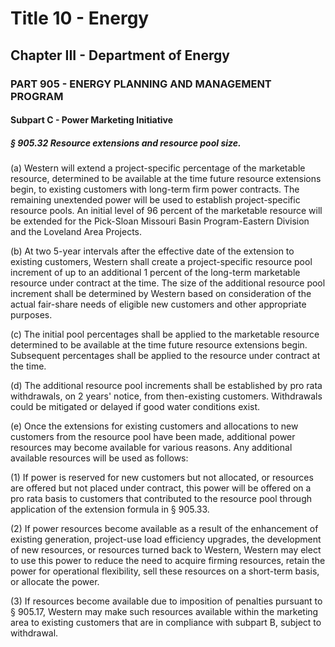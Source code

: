 
# Title 10 - Energy
## Chapter III - Department of Energy
### PART 905 - ENERGY PLANNING AND MANAGEMENT PROGRAM
#### Subpart C - Power Marketing Initiative
##### § 905.32 Resource extensions and resource pool size.

(a) Western will extend a project-specific percentage of the marketable resource, determined to be available at the time future resource extensions begin, to existing customers with long-term firm power contracts. The remaining unextended power will be used to establish project-specific resource pools. An initial level of 96 percent of the marketable resource will be extended for the Pick-Sloan Missouri Basin Program-Eastern Division and the Loveland Area Projects.

(b) At two 5-year intervals after the effective date of the extension to existing customers, Western shall create a project-specific resource pool increment of up to an additional 1 percent of the long-term marketable resource under contract at the time. The size of the additional resource pool increment shall be determined by Western based on consideration of the actual fair-share needs of eligible new customers and other appropriate purposes.

(c) The initial pool percentages shall be applied to the marketable resource determined to be available at the time future resource extensions begin. Subsequent percentages shall be applied to the resource under contract at the time.

(d) The additional resource pool increments shall be established by pro rata withdrawals, on 2 years' notice, from then-existing customers. Withdrawals could be mitigated or delayed if good water conditions exist.

(e) Once the extensions for existing customers and allocations to new customers from the resource pool have been made, additional power resources may become available for various reasons. Any additional available resources will be used as follows:

(1) If power is reserved for new customers but not allocated, or resources are offered but not placed under contract, this power will be offered on a pro rata basis to customers that contributed to the resource pool through application of the extension formula in § 905.33.

(2) If power resources become available as a result of the enhancement of existing generation, project-use load efficiency upgrades, the development of new resources, or resources turned back to Western, Western may elect to use this power to reduce the need to acquire firming resources, retain the power for operational flexibility, sell these resources on a short-term basis, or allocate the power.

(3) If resources become available due to imposition of penalties pursuant to § 905.17, Western may make such resources available within the marketing area to existing customers that are in compliance with subpart B, subject to withdrawal.
